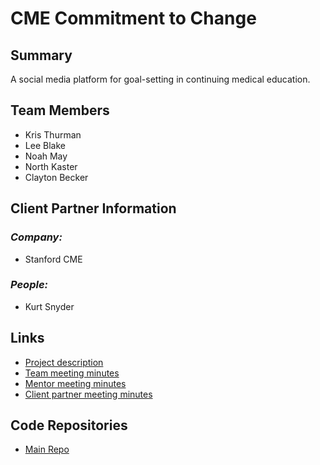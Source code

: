 # CME Commitment to Change

## **Summary**

A social media platform for goal-setting in continuing medical education.

## **Team Members**

- Kris Thurman
- Lee Blake
- Noah May
- North Kaster
- Clayton Becker

## **Client Partner Information**

<!-- May need updating after client meeting -->
### *Company:*
- Stanford CME

### *People:*
- Kurt Snyder

## **Links**

- [Project description](ProjectDescription.md)
- [Team meeting minutes](MeetingMinutes/Team)
- [Mentor meeting minutes](MeetingMinutes/Mentor)
- [Client partner meeting minutes](MeetingMinutes/ClientPartner)

## **Code Repositories**

- [Main Repo](https://github.com/lee-blake/Commitment-to-Change-App)
